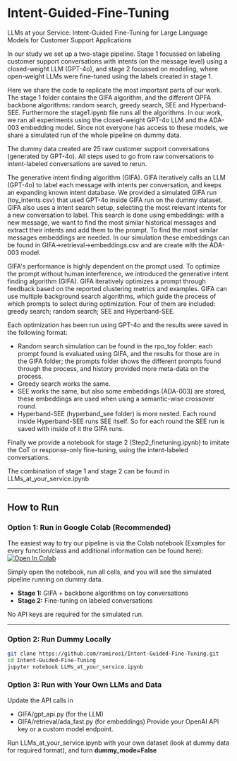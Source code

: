# Intent-Guided-Fine-Tuning
LLMs at your Service: Intent-Guided Fine-Tuning for Large Language Models for Customer Support Applications

In our study we set up a two-stage pipeline. Stage 1 focussed on labeling customer support conversations with intents (on the message level) using a closed-weight LLM (GPT-4o), and stage 2 focussed on modeling, where open-weight LLMs were fine-tuned using the labels created in stage 1.

Here we share the code to replicate the most important parts of our work. The stage 1 folder contains the GIFA algorithm, and the different GPFA backbone algorithms: random search, greedy search, SEE and Hyperband-SEE. Furthermore the stage1.ipynb file runs all the algorithms. In our work, we ran all experiments using the closed-weight GPT-4o LLM and the ADA-003 embedding model. Since not everyone has access to these models, we share a simulated run of the whole pipeline on dummy data. 

The dummy data created are 25 raw customer support conversations (generated by GPT-4o). All steps used to go from raw conversations to intent-labeled conversations are saved to rerun.

The generative intent finding algorithm (GIFA). GIFA iteratively calls an LLM (GPT-4o) to label each message with intents per conversation, and keeps an expanding known intent database. We provided a simulated GIFA run (toy_intents.csv) that used GPT-4o inside GIFA run on the dummy dataset. GIFA also uses a intent search setup, selecting the most relevant intents for a new conversation to label. This search is done using embeddings: with a new message, we want to find the most similar historical messages and extract their intents and add them to the prompt. To find the most similar messages embeddings are needed. In our simulation these embeddings can be found in GIFA->retrieval->embeddings.csv and are create with the ADA-003 model.

GIFA's performance is highly dependent on the prompt used. To optimize the prompt without human interference, we introduced the generative intent finding algorithm (GIFA). GIFA iteratively optimizes a prompt through feedback based on the reported clustering metrics and examples. GIFA can use multiple background search algorithms, which guide the process of which prompts to select during optimization. Four of them are included: greedy search; random search; SEE and Hyperband-SEE.

Each optimization has been run using GPT-4o and the results were saved in the following format:
- Random search simulation can be found in the rpo_toy folder: each prompt found is evaluated using GIFA, and the results for those are in the GIFA folder; the prompts folder shows the different prompts found through the process, and history provided more meta-data on the process.
- Greedy search works the same.
- SEE works the same, but also some embeddings (ADA-003) are stored, these embeddings are used when using a semantic-wise crossover round.
- Hyperband-SEE (hyperband_see folder) is more nested. Each round inside Hyperband-SEE runs SEE itself. So for each round the SEE run is saved with inside of it the GIFA runs.

Finally we provide a notebook for stage 2 (Step2_finetuning.ipynb) to imitate the CoT or response-only fine-tuning, using the intent-labeled conversations.

The combination of stage 1 and stage 2 can be found in LLMs_at_your_service.ipynb

---

## How to Run

### Option 1: Run in Google Colab (Recommended)
The easiest way to try our pipeline is via the Colab notebook (Examples for every function/class and additional information can be found here):  
[![Open In Colab](https://colab.research.google.com/assets/colab-badge.svg)](https://colab.research.google.com/github/ramirosi/Intent-Guided-Fine-Tuning/blob/main/LLMs_at_your_service.ipynb)  

Simply open the notebook, run all cells, and you will see the simulated pipeline running on dummy data.  
- **Stage 1:** GIFA + backbone algorithms on toy conversations  
- **Stage 2:** Fine-tuning on labeled conversations  

No API keys are required for the simulated run.  

---

### Option 2: Run Dummy Locally

   ```bash
   git clone https://github.com/ramirosi/Intent-Guided-Fine-Tuning.git
   cd Intent-Guided-Fine-Tuning
   jupyter notebook LLMs_at_your_service.ipynb 
   ```

### Option 3: Run with Your Own LLMs and Data

Update the API calls in
- GIFA/gpt_api.py (for the LLM)
- GIFA/retrieval/ada_fast.py (for embeddings)
Provide your OpenAI API key or a custom model endpoint.

Run LLMs_at_your_service.ipynb with your own dataset (look at dummy data for required format), and turn **dummy_mode=False**
